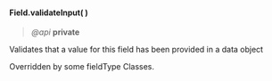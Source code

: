 #### Field.validateInput(  )   
> *@api* **private**  

Validates that a value for this field has been provided in a data object
<p class="caution-note">Overridden by some fieldType Classes.</p>

<div class="code-header addGitHubLink" data-file="fields/types/Type.js#L280-L295"> &nbsp;</div><pre class=" language-javascript hideCode api"></pre> 
